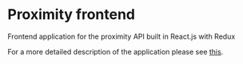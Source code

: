 # Proximity frontend
Frontend application for the proximity API built in React.js with Redux

For a more detailed description of the application please see [this](https://danielrm88.github.io/proximity/).
